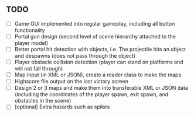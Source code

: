 ## TODO 

- [ ] Game GUI implemented into regular gameplay, including all button functionality
- [ ] Portal gun design (second level of scene hierarchy attached to the player model)
- [ ] Better portal hit detection with objects, i.e. The projectile hits an object and despawns (does not pass through the object)
- [ ] Player obstacle collision detection (player can stand on platforms and will not fall through) 
- [ ] Map input (in XML or JSON), create a reader class to make the maps
- [ ] Highscore file output on the last victory screen
- [ ] Design 2 or 3 maps and make them into transferable XML or JSON data (including the coordinates of the player spawn, exit spawn, and obstacles in the scene)
- [ ] [optional] Extra hazards such as spikes